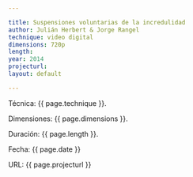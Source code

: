 ```yaml
---

title: Suspensiones voluntarias de la incredulidad
author: Julián Herbert & Jorge Rangel
technique: video digital
dimensions: 720p
length: 
year: 2014 
projecturl: 
layout: default

---
```


Técnica: {{ page.technique }}.

Dimensiones: {{ page.dimensions }}.

Duración: {{ page.length }}.

Fecha: {{ page.date }}

URL: {{ page.projecturl }}